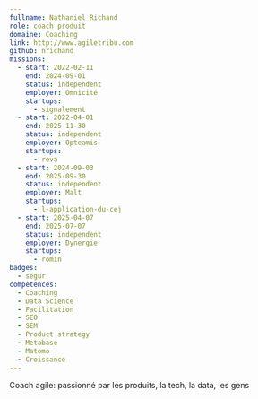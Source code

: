```yaml
---
fullname: Nathaniel Richand
role: coach produit
domaine: Coaching
link: http://www.agiletribu.com
github: nrichand
missions:
  - start: 2022-02-11
    end: 2024-09-01
    status: independent
    employer: Omnicité
    startups:
      - signalement
  - start: 2022-04-01
    end: 2025-11-30
    status: independent
    employer: Opteamis
    startups:
      - reva
  - start: 2024-09-03
    end: 2025-09-30
    status: independent
    employer: Malt
    startups:
      - l-application-du-cej
  - start: 2025-04-07
    end: 2025-07-07
    status: independent
    employer: Dynergie
    startups:
      - romin
badges:
  - segur
competences:
  - Coaching
  - Data Science
  - Facilitation
  - SEO
  - SEM
  - Product strategy
  - Metabase
  - Matomo
  - Croissance
---
```

Coach agile: passionné par les produits, la tech, la data, les gens